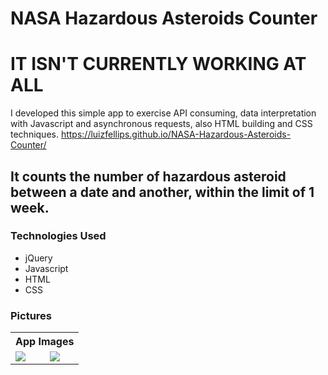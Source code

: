 # NASA Hazardous Asteroids Counter

# IT ISN'T CURRENTLY  WORKING AT ALL
I developed this simple app to exercise API consuming, data interpretation with Javascript and asynchronous requests, 
also HTML building and CSS techniques.
https://luizfellips.github.io/NASA-Hazardous-Asteroids-Counter/
## It counts the number of hazardous asteroid between a date and another, within the limit of 1 week.
### Technologies Used
- jQuery
- Javascript
- HTML
- CSS
### Pictures
<table>
<th colspan=2>App Images</th>
<tr>
<td><img src="https://user-images.githubusercontent.com/110192027/194601743-49937adb-1779-4d0a-8793-6298a878662a.png" ></td>
<td><img src="https://user-images.githubusercontent.com/110192027/194602159-ac806b33-c735-4b11-9e89-5d30b8fe53f6.png" x></td>
</tr>
</table>


